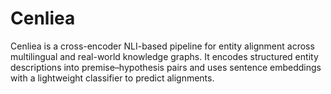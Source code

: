 # Cenliea
Cenliea is a cross-encoder NLI-based pipeline for entity alignment across multilingual and real-world knowledge graphs. It encodes structured entity descriptions into premise–hypothesis pairs and uses sentence embeddings with a lightweight classifier to predict alignments.
